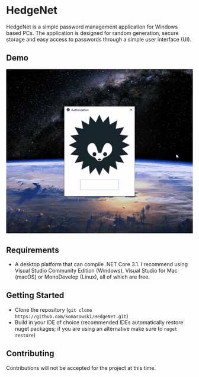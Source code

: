 # HedgeNet

HedgeNet is a simple password management application for Windows based PCs. The application is designed for random generation, secure storage and easy access to passwords through a simple user interface (UI).

## Demo

![](https://github.com/komarowski/HedgeNet/blob/main/gif/Hedgenet.gif)

## Requirements

 - A desktop platform that can compile .NET Core 3.1. I recommend using Visual Studio Community Edition (Windows), Visual Studio for Mac (macOS) or MonoDevelop (Linux), all of which are free.

## Getting Started

- Clone the repository  (`git clone https://github.com/komarowski/HedgeNet.git`)
- Build in your IDE of choice (recommended IDEs automatically restore nuget packages; if you are using an alternative make sure to `nuget restore`)

## Contributing

Contributions will not be accepted for the project at this time.
